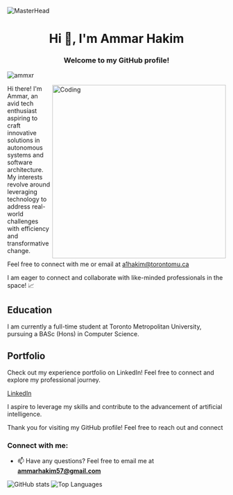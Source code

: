 ![MasterHead](https://i.ibb.co/D10P9xk/github-Banner.png)

<h1 align="center">Hi 👋, I'm Ammar Hakim</h1>
<h3 align="center">Welcome to my GitHub profile!</h3>

<p align="left"> <img src="https://komarev.com/ghpvc/?username=ammxr&label=Profile%20views&color=819fc9&style=flat-square" alt="ammxr" /> </p>
<img align="right" alt="Coding" width="400" src="https://i.ibb.co/bsXNwwj/mdPic.jpg">

Hi there! I'm Ammar, an avid tech enthusiast aspiring to craft innovative solutions in autonomous systems and software architecture. My interests revolve around leveraging technology to address real-world challenges with efficiency and transformative change.

Feel free to connect with me or email at a1hakim@torontomu.ca

I am eager to connect and collaborate with like-minded professionals in the space! 📈

## Education
I am currently a full-time student at Toronto Metropolitan University, pursuing a BASc (Hons) in Computer Science.

## Portfolio
Check out my experience portfolio on LinkedIn! Feel free to connect and explore my professional journey.

[LinkedIn](https://www.linkedin.com/in/ammar-hakim-80493a222/)

I aspire to leverage my skills and contribute to the advancement of artificial intelligence.

Thank you for visiting my GitHub profile! Feel free to reach out and connect
### Connect with me:
- 📫 Have any questions? Feel free to email me at **ammarhakim57@gmail.com**

<!-- Add commit and GitHub grade cards -->
![GitHub stats](https://github-readme-stats.vercel.app/api?username=ammxr&show_icons=true&hide_border=true&bg_color=0d1117&text_color=ffffff&title_color=58a6ff&icon_color=58a6ff)
![Top Languages](https://github-readme-stats.vercel.app/api/top-langs/?username=ammxr&layout=compact&hide_border=true&bg_color=0d1117&text_color=ffffff&title_color=58a6ff)

